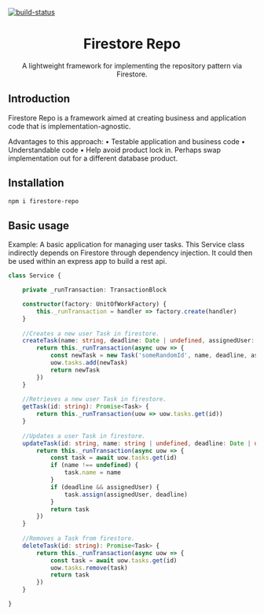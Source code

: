 
<p dir="auto">
  <a target="_blank" rel="noopener noreferrer" href="https://app.travis-ci.com/ChrisForeman/firestore-repo">
    <img alt="build-status" src="https://app.travis-ci.com/ChrisForeman/firestore-repo.svg?branch=main"/>
  </a>
</p>
<p align="center">
  <h1 align="center">Firestore Repo</h1>
  <p align="center">
A lightweight framework for implementing the repository pattern via Firestore.
  </p>
</p>

## Introduction

Firestore Repo is a framework aimed at creating business and application code that is implementation-agnostic. 

Advantages to this approach:
• Testable application and business code
• Understandable code
• Help avoid product lock in. Perhaps swap implementation out for a different database product.

## Installation

```sh
npm i firestore-repo
```

## Basic usage
Example: A basic application for managing user tasks. This Service class indirectly depends on Firestore through dependency injection. It could then be used within an express app to build a rest api.
```typescript
class Service {

    private _runTransaction: TransactionBlock

    constructor(factory: UnitOfWorkFactory) {
        this._runTransaction = handler => factory.create(handler)
    }
    
	//Creates a new user Task in firestore.
    createTask(name: string, deadline: Date | undefined, assignedUser: string | undefined): Promise<Task> {
        return this._runTransaction(async uow => {
            const newTask = new Task('someRandomId', name, deadline, assignedUser)
            uow.tasks.add(newTask)
            return newTask
        })
    }
    
	//Retrieves a new user Task in firestore.
    getTask(id: string): Promise<Task> {
        return this._runTransaction(uow => uow.tasks.get(id))
    }
    
	//Updates a user Task in firestore.
    updateTask(id: string, name: string | undefined, deadline: Date | undefined, assignedUser: string | undefined): Promise<Task> {
        return this._runTransaction(async uow => {
            const task = await uow.tasks.get(id)
            if (name !== undefined) {
                task.name = name
            }
            if (deadline && assignedUser) {
                task.assign(assignedUser, deadline)
            }
            return task
        })
    }
	
	//Removes a Task from firestore.
    deleteTask(id: string): Promise<Task> {
        return this._runTransaction(async uow => {
            const task = await uow.tasks.get(id)
            uow.tasks.remove(task)
            return task
        })
    }

}
```